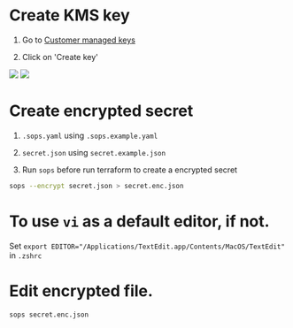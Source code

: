 # Create KMS key

1. Go to [Customer managed keys](https://us-east-2.console.aws.amazon.com/kms/home?region=us-east-2#/kms/keys)

2. Click on 'Create key'

<img src="images/bucket1.png" />
<img src="images/bucket2.png" />

# Create encrypted secret

1. `.sops.yaml` using `.sops.example.yaml`

2. `secret.json` using `secret.example.json`

3. Run `sops` before run terraform to create a encrypted secret

```bash
sops --encrypt secret.json > secret.enc.json
```

# To use `vi` as a default editor, if not.

Set `export EDITOR="/Applications/TextEdit.app/Contents/MacOS/TextEdit"` in `.zshrc`

# Edit encrypted file.

```sh
sops secret.enc.json
```
